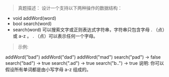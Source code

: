 > 真题描述： 设计一个支持以下两种操作的数据结构：

- void addWord(word)
- bool search(word)
- search(word) 可以搜索文字或正则表达式字符串，字符串只包含字母 . （点）或 a-z 。
. （点）可以表示任何一个字母。

> 示例:

addWord("bad")
addWord("dad")
addWord("mad")
search("pad") -> false
search("bad") -> true
search(".ad") -> true
search("b..") -> true
说明:
你可以假设所有单词都是由小写字母 a-z 组成的。